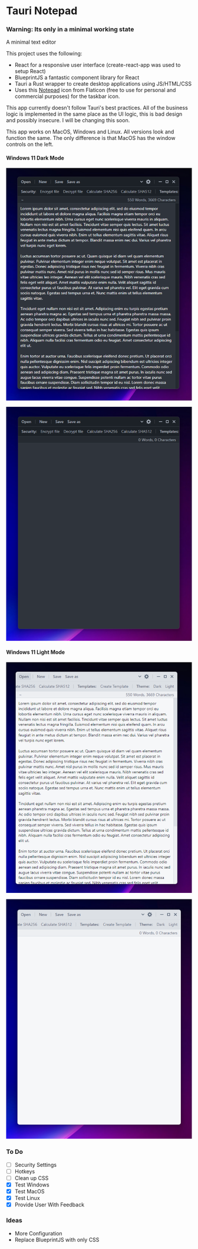 # Tauri Notepad

### Warning: Its only in a minimal working state

A minimal text editor 

This project uses the following:
- React for a responsive user interface (create-react-app was used to setup React)
- BlueprintJS a fantastic component library for React
- Tauri a Rust wrapper to create desktop applications using JS/HTML/CSS
- Uses this [Notepad](https://www.flaticon.com/free-icon/notebook_346081?related_id=346081&origin=search) icon from Flaticon (free to use for personal and commercial purposes) for the taskbar icon.

This app currently doesn't follow Tauri's best practices. All of the business logic is implemented in the same place as the UI logic, this is bad design and possibly insecure. I will be changing this soon.

This app works on MacOS, Windows and Linux. All versions look and function the same. The only difference is that MacOS has the window controls on the left.

#### Windows 11 Dark Mode 
![Windows 11 Dark Mode (With Text Wrapping)](/screenshots/win11-dark-wrapped.png)

![Windows 11 Dark Mode](/screenshots/win11-dark.png)

#### Windows 11 Light Mode
![Windows 11 Light Mode (With Text Wrapping)](/screenshots/win11-light-wrapped.png)

![Windows 11 Light Mode](/screenshots/win11-light.png)

### To Do
- [ ] Security Settings
- [ ] Hotkeys
- [ ] Clean up CSS
- [x] Test Windows
- [x] Test MacOS
- [x] Test Linux
- [x] Provide User With Feedback

### Ideas
- More Configuration
- Replace BlueprintJS with only CSS
